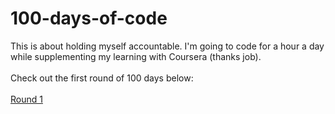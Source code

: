 # 100-days-of-code

This is about holding myself accountable. I'm going to code for a hour a day while supplementing my learning with Coursera (thanks job). 
<br>
<br>
Check out the first round of 100 days below:
<br>
<br>
[Round 1](https://github.com/DurhamGoon/100-days-of-code/tree/main/round-1)
